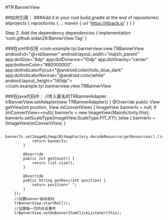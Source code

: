 #TR BannerView

##如何引用：
###Add it in your root build.gradle at the end of repositories:
  allprojects {
		repositories {
			...
			maven { url 'https://jitpack.io' }
		}
	}
  
  Step 2. Add the dependency
  dependencies {
	        implementation 'com.github.sidan26:BannerView:Tag'
	}
 
###在xml中应用
  <com.example.tyr.bannerview.view.TRBannerView
        android:id="@+id/banner"
        android:layout_width="match_parent"
        <!--小圆点大小-->
        app:dotSize="8dp"
         <!--小圆点距离-->
        app:dotDistance="10dp"
         <!--小圆点位置-->
        app:dotGravity="center"
         <!--底边栏颜色-->
        app:bottomColor="#80000000"
         <!--小圆点选中颜色-->
        app:dotIndicatorFocus="@android:color/holo_blue_dark"
         <!--小圆点未选中颜色-->
        app:dotIndicatorNormal="@android:color/white"
        android:layout_height="140dp">
    </com.example.tyr.bannerview.view.TRBannerView

###在java代码中：
   //传入匿名的TRBannerAdapter
   trBannerView.setAdapter(new TRBannerAdapter() {
            @Override
            public View getView(int position, View mConvertView) {
                ImageView bannerIv = null;
                if (mConvertView==null){
                    bannerIv = new ImageView(MainActivity.this);
                    bannerIv.setScaleType(ImageView.ScaleType.FIT_XY);
                }else {
                    bannerIv = (ImageView)mConvertView;
                }

                bannerIv.setImageBitmap(BitmapFactory.decodeResource(getResources(),list.get(position)));
                return bannerIv;
            }

            @Override
            public int getCount() {
                return list.size();
            }

            @Override
            public String getDesc(int position) {
                return position+" ";
            }
        });
        //设置banner自动滚动
        trBannerView.startRoll();
        //设置每一页的点击事件
        trBannerView.setOnBannerItemClickListener(this);
